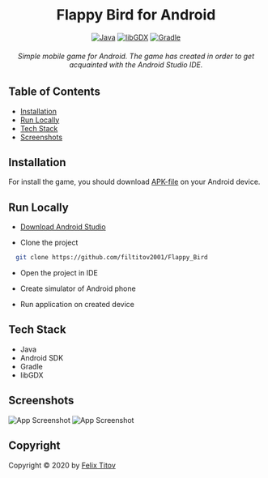 
<h1 align="center"> Flappy Bird for Android </h1>


<div align="center">

[![Java](https://img.shields.io/badge/Java-17-yellow)](https://www.java.com/)
[![libGDX](https://img.shields.io/badge/libGDX-1.9.12-red)](https://libgdx.com)
[![Gradle](https://img.shields.io/badge/Gradle-6.7-%2302303A)](https://gradle.org)


  
###### Simple mobile game for Android. The game has created in order to get acquainted with the Android Studio IDE.
 </div>

  
## Table of Contents

 - [Installation](#installation)
 - [Run Locally](#run-locally)
 - [Tech Stack](#tech-stack)
 - [Screenshots](#screenshots)

  
## Installation

For install the game, you should download [APK-file](https://github.com/filtitov2001/Flappy_Bird/blob/master/android/android-debug.apk) on your Android device.

## Run Locally

- [Download Android Studio](https://developer.android.com/studio)

- Clone the project

```bash
  git clone https://github.com/filtitov2001/Flappy_Bird
```

- Open the project in IDE

- Create simulator of Android phone

- Run application on created device

  
## Tech Stack

* Java
* Android SDK
* Gradle
* libGDX

  
## Screenshots

![App Screenshot](https://github.com/filtitov2001/Flappy_Bird/assets/first_screen.png)
![App Screenshot](https://github.com/filtitov2001/Flappy_Bird/assets/second_screen.png)

 
 ## Copyright

Copyright © 2020 by [Felix Titov](https://github.com/filtitov2001)
